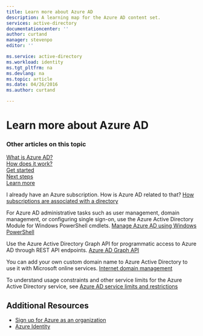 ```yaml
---
title: Learn more about Azure AD
description: A learning map for the Azure AD content set.
services: active-directory
documentationcenter: ''
author: curtand
manager: stevenpo
editor: ''

ms.service: active-directory
ms.workload: identity
ms.tgt_pltfrm: na
ms.devlang: na
ms.topic: article
ms.date: 04/26/2016
ms.author: curtand

---
```

# Learn more about Azure AD
### Other articles on this topic
[What is Azure AD?](active-directory-whatis.md)<br>
[How does it work?](active-directory-works.md)<br>
[Get started](active-directory-get-started.md)<br>
[Next steps](active-directory-next-steps.md)<br>
[Learn more](active-directory-learn-map.md)

I already have an Azure subscription. How is Azure AD related to that? [How subscriptions are associated with a directory](active-directory-how-subscriptions-associated-directory.md)

For Azure AD administrative tasks such as user management, domain management, or configuring single sign-on, use the Azure Active Directory Module for Windows PowerShell cmdlets. [Manage Azure AD using Windows PowerShell](https://msdn.microsoft.com/library/azure/jj151815.aspx)

Use the Azure Active Directory Graph API for programmatic access to Azure AD through REST API endpoints. [Azure AD Graph API](https://msdn.microsoft.com/library/azure/hh974476.aspx)

You can add your own custom domain name to Azure Active Directory to use it with Microsoft online services. [Internet domain management](active-directory-add-domain.md)

To understand usage constraints and other service limits for the Azure Active Directory service, see [Azure AD service limits and restrictions](active-directory-service-limits-restrictions.md)

## Additional Resources
* [Sign up for Azure as an organization](sign-up-organization.md)
* [Azure Identity](fundamentals-identity.md)

